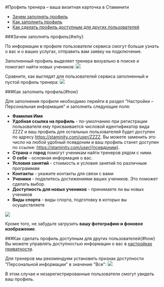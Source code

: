 #Профиль тренера – ваша визитная карточка в Стаминити

* [Зачем заполнять профиль](#why)
* [Как заполнить профиль](#how)
* [Как сделать профиль доступным для других пользователей](#privacy)

###Зачем заполнять профиль{#why}

По информации в профиле пользователи сервиса смогут больше узнать о вас и о ваших услугах, отправить вам заявку на подключение.

Заполненный профиль выделяет тренера визуально в поиске и помогает найти новых учеников:
![](http://content.staminity.com/assets/images/coaching/find-coach.gif)

Сравните, как выглядят для пользователей сервиса заполненный и пустой профиль тренера:
![](http://content.staminity.com/assets/images/coaching/compare-profiles.png)

###Как заполнить профиль{#how}

Для заполнения профиля необходимо перейти в раздел "Настройки – Персональная информация" и заполнить следующие поля:
* **Фамилия Имя** 
* **Удобная ссылка на профиль** - по-умолчанию при регистрации пользователя ему присваивается числовой идентификатор вида ZZZZ и ваш профиль для остальных пользователей будет доступен по адресу https://staminity.com/user/ZZZZ. Вы можете заменить это число на любой удобный псевдоним и ваш профиль станет доступен по ссылке: https://staminity.com/user/{псевдоним}.
* **Страна** и **город** помогут ученикам найти тренеров рядом с ними. 
* **О себе** - основная информация о вас.
* **Условия занятий** - стоимость и условия занятий по различным программам  
* **Контакты** - укажите контакты для связи с вами
* **Ученики** - поделитесь достижениями ваших учеников. Это поможет сделать выбор.
* **Доступность для новых учеников** - принимаете ли вы новых учеников
* **Виды спорта** - виды спорта, подготовку в которых вы осуществляете

![](http://content.staminity.com/assets/images/coaching/coach-fill-settings.png)

Кроме того, не забудьте загрузить **вашу фотографию и фоновое изображение**. 

###Как сделать профиль доступным для других пользователей{#how}
Вы можете управлять доступностью информации о вас в [настройках приватности](/basics/privacy-settings.md).

Для тренеров мы рекомендуем установить признак доступности "Персональной информации" в значение "Все":
![](http://content.staminity.com/assets/images/coaching/privacy-personal.png)

В этом случае и незарегистрированные пользователи смогут увидеть ваш профиль.

